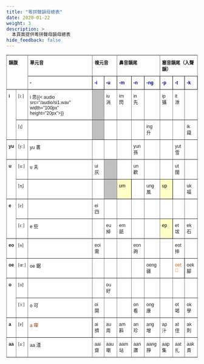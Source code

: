 ```yaml
---
title: "粵拼聲韻母總表"
date: 2020-01-22
weight: 3
description: >
  本頁面提供粵拼聲母韻母總表
hide_feedback: false
---
```



<style type="text/css">
.tg  {border-collapse:collapse;border-spacing:0;}
.tg td{font-family:Arial, sans-serif;font-size:14px;padding:10px 5px;border-style:solid;border-width:1px;overflow:hidden;word-break:normal;border-color:black;}
.tg th{font-family:Arial, sans-serif;font-size:14px;font-weight:normal;padding:10px 5px;border-style:solid;border-width:1px;overflow:hidden;word-break:normal;border-color:black;}
.tg .tg-ssw7{font-size:12px;background-color:#ffffff;border-color:inherit;text-align:left;vertical-align:top}
.tg .tg-pmgz{font-weight:bold;font-size:12px;font-family:"Arial Black", Gadget, sans-serif !important;;background-color:#ffffff;border-color:inherit;text-align:left;vertical-align:top}
.tg .tg-7gzb{font-size:12px;background-color:#ffffc7;color:#000000;border-color:#000000;text-align:left;vertical-align:top}
.tg .tg-cdar{font-size:12px;font-family:"Times New Roman", Times, serif !important;;background-color:#ffffff;border-color:inherit;text-align:left;vertical-align:top}
.tg .tg-m4o3{font-size:12px;background-color:#ffffff;color:#ce6301;border-color:#000000;text-align:left;vertical-align:top}
.tg .tg-i8xi{font-weight:bold;font-size:12px;background-color:#ffffff;border-color:inherit;text-align:left;vertical-align:top}
.tg .tg-solh{font-weight:bold;font-size:12px;background-color:#ffffff;color:#00009b;border-color:#000000;text-align:left;vertical-align:top}
.tg .tg-dgfm{font-size:12px;background-color:#c0c0c0;border-color:inherit;text-align:left;vertical-align:top}
.tg .tg-he9r{font-size:12px;background-color:#ffffff;color:#963400;border-color:#000000;text-align:left;vertical-align:top}
</style>
<table class="tg">
  <tr>
    <th class="tg-pmgz" colspan="2" rowspan="2">韻腹</th>
    <th class="tg-pmgz">單元音</th>
    <th class="tg-pmgz" colspan="2">複元音</th>
    <th class="tg-pmgz" colspan="3">鼻音韻尾</th>
    <th class="tg-pmgz" colspan="3">塞音韻尾（入聲韻）</th>
  </tr>
  <tr>
    <td class="tg-solh">-</td>
    <td class="tg-solh">-i</td>
    <td class="tg-solh">-u</td>
    <td class="tg-solh">-m</td>
    <td class="tg-solh">-n</td>
    <td class="tg-solh">-ng</td>
    <td class="tg-solh">-p</td>
    <td class="tg-solh">-t</td>
    <td class="tg-solh">-k</td>
  </tr>
  <tr>
    <td class="tg-i8xi" rowspan="2"> i</td>
    <td class="tg-cdar">[iː]</td>
    <td class="tg-ssw7">i 思{{< audio src="/audio/si1.wav"  width="100px" height="20px">}}</td>
    <td class="tg-dgfm"></td>
    <td class="tg-ssw7">iu 消</td>
    <td class="tg-ssw7">im 閃</td>
    <td class="tg-ssw7">in 先</td>
    <td class="tg-ssw7"></td>
    <td class="tg-ssw7">ip 攝</td>
    <td class="tg-ssw7">it 泄</td>
    <td class="tg-ssw7"></td>
  </tr>
  <tr>
    <td class="tg-cdar">[ɪ̞]</td>
    <td class="tg-ssw7"></td>
    <td class="tg-dgfm"></td>
    <td class="tg-ssw7"></td>
    <td class="tg-ssw7"></td>
    <td class="tg-ssw7"></td>
    <td class="tg-ssw7">ing 升</td>
    <td class="tg-ssw7"></td>
    <td class="tg-ssw7"></td>
    <td class="tg-ssw7">ik 識</td>
  </tr>
  <tr>
    <td class="tg-i8xi">yu</td>
    <td class="tg-cdar">[yː]</td>
    <td class="tg-ssw7">yu 書</td>
    <td class="tg-ssw7"></td>
    <td class="tg-ssw7"></td>
    <td class="tg-ssw7"></td>
    <td class="tg-ssw7">yun 孫</td>
    <td class="tg-ssw7"></td>
    <td class="tg-ssw7"></td>
    <td class="tg-ssw7">yut 雪</td>
    <td class="tg-ssw7"></td>
  </tr>
  <tr>
    <td class="tg-i8xi" rowspan="2">u</td>
    <td class="tg-cdar">[uː]</td>
    <td class="tg-ssw7">u 夫</td>
    <td class="tg-ssw7">ui 灰</td>
    <td class="tg-dgfm"></td>
    <td class="tg-ssw7"></td>
    <td class="tg-ssw7">un 歡</td>
    <td class="tg-ssw7"></td>
    <td class="tg-ssw7"></td>
    <td class="tg-ssw7">ut 闊</td>
    <td class="tg-ssw7"></td>
  </tr>
  <tr>
    <td class="tg-cdar">[ʊ̞]</td>
    <td class="tg-ssw7"></td>
    <td class="tg-ssw7"></td>
    <td class="tg-dgfm"></td>
    <td class="tg-7gzb">um</td>
    <td class="tg-ssw7"></td>
    <td class="tg-ssw7">ung 風</td>
    <td class="tg-7gzb">up</td>
    <td class="tg-ssw7"></td>
    <td class="tg-ssw7">uk 福</td>
  </tr>
  <tr>
    <td class="tg-i8xi" rowspan="2">e</td>
    <td class="tg-cdar">[e]</td>
    <td class="tg-ssw7"></td>
    <td class="tg-ssw7">ei 四</td>
    <td class="tg-ssw7"></td>
    <td class="tg-ssw7"></td>
    <td class="tg-ssw7"></td>
    <td class="tg-ssw7"></td>
    <td class="tg-ssw7"></td>
    <td class="tg-ssw7"></td>
    <td class="tg-ssw7"></td>
  </tr>
  <tr>
    <td class="tg-cdar">[ɛː]</td>
    <td class="tg-ssw7">e 些</td>
    <td class="tg-ssw7"></td>
    <td class="tg-ssw7">eu 掉</td>
    <td class="tg-ssw7">em 舐</td>
    <td class="tg-ssw7"></td>
    <td class="tg-ssw7"></td>
    <td class="tg-7gzb">ep</td>
    <td class="tg-ssw7">et 坺</td>
    <td class="tg-ssw7">ek 石</td>
  </tr>
  <tr>
    <td class="tg-i8xi">eo</td>
    <td class="tg-cdar">[ɵ]</td>
    <td class="tg-ssw7"></td>
    <td class="tg-ssw7">eoi 需</td>
    <td class="tg-ssw7"></td>
    <td class="tg-ssw7"></td>
    <td class="tg-ssw7">eon 詢</td>
    <td class="tg-ssw7"></td>
    <td class="tg-ssw7"></td>
    <td class="tg-ssw7">eot 摔</td>
    <td class="tg-ssw7"></td>
  </tr>
  <tr>
    <td class="tg-i8xi">oe</td>
    <td class="tg-cdar">[œː]</td>
    <td class="tg-ssw7">oe 鋸</td>
    <td class="tg-ssw7"></td>
    <td class="tg-ssw7"></td>
    <td class="tg-ssw7"></td>
    <td class="tg-ssw7"></td>
    <td class="tg-ssw7">oeng 疆</td>
    <td class="tg-ssw7"></td>
    <td class="tg-m4o3">oet  𠰲</td>
    <td class="tg-ssw7">oek 腳</td>
  </tr>
  <tr>
    <td class="tg-i8xi" rowspan="2">o</td>
    <td class="tg-cdar">[o]</td>
    <td class="tg-ssw7"></td>
    <td class="tg-ssw7"></td>
    <td class="tg-ssw7">ou 好</td>
    <td class="tg-ssw7"></td>
    <td class="tg-ssw7"></td>
    <td class="tg-ssw7"></td>
    <td class="tg-ssw7"></td>
    <td class="tg-ssw7"></td>
    <td class="tg-ssw7"></td>
  </tr>
  <tr>
    <td class="tg-cdar">[ɔː]</td>
    <td class="tg-ssw7">o 可</td>
    <td class="tg-ssw7">oi 開</td>
    <td class="tg-ssw7"></td>
    <td class="tg-ssw7"></td>
    <td class="tg-ssw7">on 看</td>
    <td class="tg-ssw7">ong 康</td>
    <td class="tg-ssw7"></td>
    <td class="tg-ssw7">ot 喝</td>
    <td class="tg-ssw7">ok 學</td>
  </tr>
  <tr>
    <td class="tg-i8xi">a</td>
    <td class="tg-cdar">[ɐ]</td>
    <td class="tg-he9r">a  㗎</td>
    <td class="tg-ssw7">ai 擠</td>
    <td class="tg-ssw7">au 周</td>
    <td class="tg-ssw7">am 斟</td>
    <td class="tg-ssw7">an 珍</td>
    <td class="tg-ssw7">ang 增</td>
    <td class="tg-ssw7">ap 汁</td>
    <td class="tg-ssw7">at 侄</td>
    <td class="tg-ssw7">ak 則</td>
  </tr>
  <tr>
    <td class="tg-i8xi">aa</td>
    <td class="tg-cdar">[aː]</td>
    <td class="tg-ssw7">aa 渣</td>
    <td class="tg-ssw7">aai 齋</td>
    <td class="tg-ssw7">aau 嘲</td>
    <td class="tg-ssw7">aam 站</td>
    <td class="tg-ssw7">aan 讚</td>
    <td class="tg-ssw7">aang 掙</td>
    <td class="tg-ssw7">aap 集</td>
    <td class="tg-ssw7">aat 扎</td>
    <td class="tg-ssw7">aak 責</td>
  </tr>
</table>